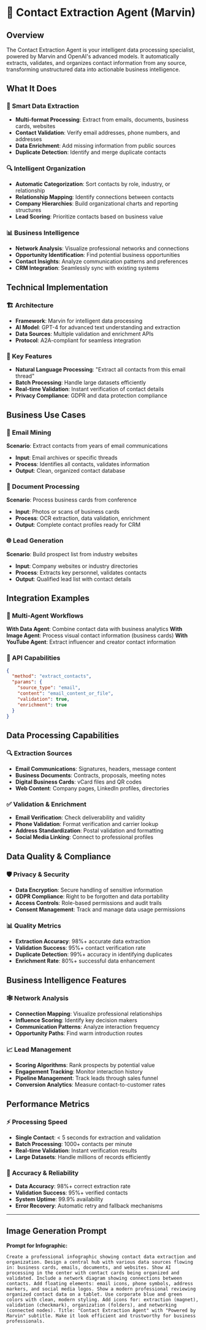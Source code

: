 # 👥 Contact Extraction Agent (Marvin)

## Overview
The Contact Extraction Agent is your intelligent data processing specialist, powered by Marvin and OpenAI's advanced models. It automatically extracts, validates, and organizes contact information from any source, transforming unstructured data into actionable business intelligence.

## What It Does

### 📇 Smart Data Extraction
- **Multi-format Processing**: Extract from emails, documents, business cards, websites
- **Contact Validation**: Verify email addresses, phone numbers, and addresses
- **Data Enrichment**: Add missing information from public sources
- **Duplicate Detection**: Identify and merge duplicate contacts

### 🔍 Intelligent Organization
- **Automatic Categorization**: Sort contacts by role, industry, or relationship
- **Relationship Mapping**: Identify connections between contacts
- **Company Hierarchies**: Build organizational charts and reporting structures
- **Lead Scoring**: Prioritize contacts based on business value

### 📊 Business Intelligence
- **Network Analysis**: Visualize professional networks and connections
- **Opportunity Identification**: Find potential business opportunities
- **Contact Insights**: Analyze communication patterns and preferences
- **CRM Integration**: Seamlessly sync with existing systems

## Technical Implementation

### 🏗️ Architecture
- **Framework**: Marvin for intelligent data processing
- **AI Model**: GPT-4 for advanced text understanding and extraction
- **Data Sources**: Multiple validation and enrichment APIs
- **Protocol**: A2A-compliant for seamless integration

### 🔧 Key Features
- **Natural Language Processing**: "Extract all contacts from this email thread"
- **Batch Processing**: Handle large datasets efficiently
- **Real-time Validation**: Instant verification of contact details
- **Privacy Compliance**: GDPR and data protection compliance

## Business Use Cases

### 📧 Email Mining
**Scenario**: Extract contacts from years of email communications
- **Input**: Email archives or specific threads
- **Process**: Identifies all contacts, validates information
- **Output**: Clean, organized contact database

### 📄 Document Processing
**Scenario**: Process business cards from conference
- **Input**: Photos or scans of business cards
- **Process**: OCR extraction, data validation, enrichment
- **Output**: Complete contact profiles ready for CRM

### 🌐 Lead Generation
**Scenario**: Build prospect list from industry websites
- **Input**: Company websites or industry directories
- **Process**: Extracts key personnel, validates contacts
- **Output**: Qualified lead list with contact details

## Integration Examples

### 🤝 Multi-Agent Workflows
**With Data Agent**: Combine contact data with business analytics
**With Image Agent**: Process visual contact information (business cards)
**With YouTube Agent**: Extract influencer and creator contact information

### 📱 API Capabilities
```json
{
  "method": "extract_contacts",
  "params": {
    "source_type": "email",
    "content": "email_content_or_file",
    "validation": true,
    "enrichment": true
  }
}
```

## Data Processing Capabilities

### 🔍 Extraction Sources
- **Email Communications**: Signatures, headers, message content
- **Business Documents**: Contracts, proposals, meeting notes
- **Digital Business Cards**: vCard files and QR codes
- **Web Content**: Company pages, LinkedIn profiles, directories

### ✅ Validation & Enrichment
- **Email Verification**: Check deliverability and validity
- **Phone Validation**: Format verification and carrier lookup
- **Address Standardization**: Postal validation and formatting
- **Social Media Linking**: Connect to professional profiles

## Data Quality & Compliance

### 🛡️ Privacy & Security
- **Data Encryption**: Secure handling of sensitive information
- **GDPR Compliance**: Right to be forgotten and data portability
- **Access Controls**: Role-based permissions and audit trails
- **Consent Management**: Track and manage data usage permissions

### 📊 Quality Metrics
- **Extraction Accuracy**: 98%+ accurate data extraction
- **Validation Success**: 95%+ contact verification rate
- **Duplicate Detection**: 99%+ accuracy in identifying duplicates
- **Enrichment Rate**: 80%+ successful data enhancement

## Business Intelligence Features

### 🕸️ Network Analysis
- **Connection Mapping**: Visualize professional relationships
- **Influence Scoring**: Identify key decision makers
- **Communication Patterns**: Analyze interaction frequency
- **Opportunity Paths**: Find warm introduction routes

### 📈 Lead Management
- **Scoring Algorithms**: Rank prospects by potential value
- **Engagement Tracking**: Monitor interaction history
- **Pipeline Management**: Track leads through sales funnel
- **Conversion Analytics**: Measure contact-to-customer rates

## Performance Metrics

### ⚡ Processing Speed
- **Single Contact**: < 5 seconds for extraction and validation
- **Batch Processing**: 1000+ contacts per minute
- **Real-time Validation**: Instant verification results
- **Large Datasets**: Handle millions of records efficiently

### 🎯 Accuracy & Reliability
- **Data Accuracy**: 98%+ correct extraction rate
- **Validation Success**: 95%+ verified contacts
- **System Uptime**: 99.9% availability
- **Error Recovery**: Automatic retry and fallback mechanisms

---

## Image Generation Prompt

**Prompt for Infographic:**
```
Create a professional infographic showing contact data extraction and organization. Design a central hub with various data sources flowing in: business cards, emails, documents, and websites. Show AI processing in the center with contact cards being organized and validated. Include a network diagram showing connections between contacts. Add floating elements: email icons, phone symbols, address markers, and social media logos. Show a modern professional reviewing organized contact data on a tablet. Use corporate blue and green colors with clean, modern styling. Add icons for: extraction (magnet), validation (checkmark), organization (folders), and networking (connected nodes). Title: "Contact Extraction Agent" with "Powered by Marvin" subtitle. Make it look efficient and trustworthy for business professionals.
``` 